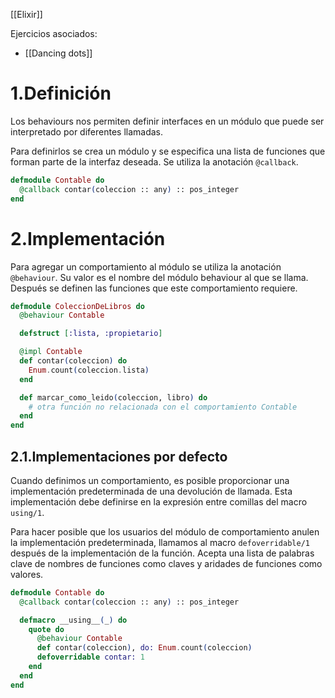 [[Elixir]]

Ejercicios asociados:
+ [[Dancing dots]]

# 1.Definición
Los behaviours nos permiten definir interfaces en un módulo que puede ser interpretado por diferentes llamadas. 

Para definirlos se crea un módulo y se especifica una lista de funciones que forman parte de la interfaz deseada. Se utiliza la anotación `@callback`. 

```elixir
defmodule Contable do
  @callback contar(coleccion :: any) :: pos_integer
end
```

# 2.Implementación
Para agregar un comportamiento al módulo se utiliza la anotación `@behaviour`. Su valor es el nombre del módulo behaviour al que se llama. Después se definen las funciones que este comportamiento requiere.

```elixir
defmodule ColeccionDeLibros do
  @behaviour Contable

  defstruct [:lista, :propietario]

  @impl Contable
  def contar(coleccion) do
    Enum.count(coleccion.lista)
  end

  def marcar_como_leido(coleccion, libro) do
    # otra función no relacionada con el comportamiento Contable
  end
end

```

## 2.1.Implementaciones por defecto
Cuando definimos un comportamiento, es posible proporcionar una implementación predeterminada de una devolución de llamada. Esta implementación debe definirse en la expresión entre comillas del macro `using/1`.

Para hacer posible que los usuarios del módulo de comportamiento anulen la implementación predeterminada, llamamos al macro `defoverridable/1` después de la implementación de la función. Acepta una lista de palabras clave de nombres de funciones como claves y aridades de funciones como valores.

```elixir
defmodule Contable do
  @callback contar(coleccion :: any) :: pos_integer

  defmacro __using__(_) do
    quote do
      @behaviour Contable
      def contar(coleccion), do: Enum.count(coleccion)
      defoverridable contar: 1
    end
  end
end
```